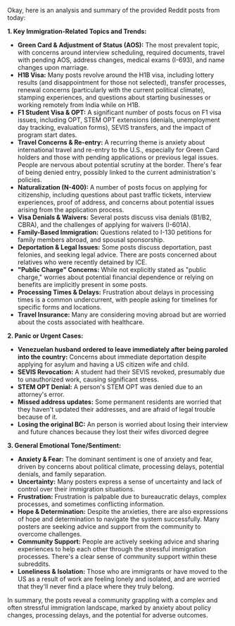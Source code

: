 Okay, here is an analysis and summary of the provided Reddit posts from today:

**1. Key Immigration-Related Topics and Trends:**

*   **Green Card & Adjustment of Status (AOS):** The most prevalent topic, with concerns around interview scheduling, required documents, travel with pending AOS, address changes, medical exams (I-693), and name changes upon marriage.
*   **H1B Visa:** Many posts revolve around the H1B visa, including lottery results (and disappointment for those not selected), transfer processes, renewal concerns (particularly with the current political climate), stamping experiences, and questions about starting businesses or working remotely from India while on H1B.
*   **F1 Student Visa & OPT:** A significant number of posts focus on F1 visa issues, including OPT, STEM OPT extensions (denials, unemployment day tracking, evaluation forms), SEVIS transfers, and the impact of program start dates.
*   **Travel Concerns & Re-entry:** A recurring theme is anxiety about international travel and re-entry to the U.S., especially for Green Card holders and those with pending applications or previous legal issues. People are nervous about potential scrutiny at the border. There's fear of being denied entry, possibly linked to the current administration's policies.
*   **Naturalization (N-400):** A number of posts focus on applying for citizenship, including questions about past traffic tickets, interview experiences, proof of address, and concerns about potential issues arising from the application process.
*   **Visa Denials & Waivers:** Several posts discuss visa denials (B1/B2, CBRA), and the challenges of applying for waivers (I-601A).
*   **Family-Based Immigration:** Questions related to I-130 petitions for family members abroad, and spousal sponsorship.
*   **Deportation & Legal Issues:** Some posts discuss deportation, past felonies, and seeking legal advice. There are posts concerned about relatives who were recently detained by ICE.
*   **"Public Charge" Concerns:** While not explicitly stated as "public charge," worries about potential financial dependence or relying on benefits are implicitly present in some posts.
*   **Processing Times & Delays:** Frustration about delays in processing times is a common undercurrent, with people asking for timelines for specific forms and locations.
*   **Travel Insurance:** Many are considering moving abroad but are worried about the costs associated with healthcare.

**2. Panic or Urgent Cases:**

*   **Venezuelan husband ordered to leave immediately after being paroled into the country:** Concerns about immediate deportation despite applying for asylum and having a US citizen wife and child.
*   **SEVIS Revocation:** A student had their SEVIS revoked, presumably due to unauthorized work, causing significant stress.
*   **STEM OPT Denial:** A person's STEM OPT was denied due to an attorney's error.
*   **Missed address updates:** Some permanent residents are worried that they haven't updated their addresses, and are afraid of legal trouble because of it.
*   **Losing the original BC:** An person is worried about losing their interview and future chances because they lost their wifes divorced degree

**3. General Emotional Tone/Sentiment:**

*   **Anxiety & Fear:** The dominant sentiment is one of anxiety and fear, driven by concerns about political climate, processing delays, potential denials, and family separation.
*   **Uncertainty:** Many posters express a sense of uncertainty and lack of control over their immigration situations.
*   **Frustration:** Frustration is palpable due to bureaucratic delays, complex processes, and sometimes conflicting information.
*   **Hope & Determination:** Despite the anxieties, there are also expressions of hope and determination to navigate the system successfully. Many posters are seeking advice and support from the community to overcome challenges.
*   **Community Support:** People are actively seeking advice and sharing experiences to help each other through the stressful immigration processes. There's a clear sense of community support within these subreddits.
*   **Loneliness & Isolation:** Those who are immigrants or have moved to the US as a result of work are feeling lonely and isolated, and are worried that they'll never find a place where they truly belong.

In summary, the posts reveal a community grappling with a complex and often stressful immigration landscape, marked by anxiety about policy changes, processing delays, and the potential for adverse outcomes.
